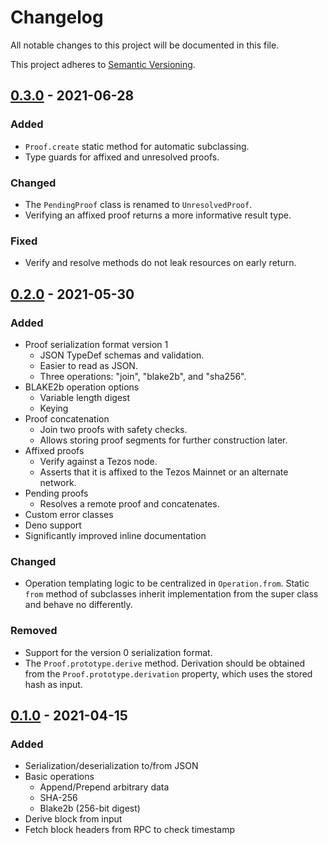 # Changelog

All notable changes to this project will be documented in this file.

This project adheres to
[Semantic Versioning](https://semver.org/spec/v2.0.0.html).

## [0.3.0] - 2021-06-28

### Added

- `Proof.create` static method for automatic subclassing.
- Type guards for affixed and unresolved proofs.

### Changed

- The `PendingProof` class is renamed to `UnresolvedProof`.
- Verifying an affixed proof returns a more informative result type.

### Fixed

- Verify and resolve methods do not leak resources on early return.

## [0.2.0] - 2021-05-30

### Added

- Proof serialization format version 1
  - JSON TypeDef schemas and validation.
  - Easier to read as JSON.
  - Three operations: "join", "blake2b", and "sha256".
- BLAKE2b operation options
  - Variable length digest
  - Keying
- Proof concatenation
  - Join two proofs with safety checks.
  - Allows storing proof segments for further construction later.
- Affixed proofs
  - Verify against a Tezos node.
  - Asserts that it is affixed to the Tezos Mainnet or an alternate network.
- Pending proofs
  - Resolves a remote proof and concatenates.
- Custom error classes
- Deno support
- Significantly improved inline documentation

### Changed

- Operation templating logic to be centralized in `Operation.from`. Static
  `from` method of subclasses inherit implementation from the super class and
  behave no differently.

### Removed

- Support for the version 0 serialization format.
- The `Proof.prototype.derive` method. Derivation should be obtained from the
  `Proof.prototype.derivation` property, which uses the stored hash as input.

## [0.1.0] - 2021-04-15

### Added

- Serialization/deserialization to/from JSON
- Basic operations
  - Append/Prepend arbitrary data
  - SHA-256
  - Blake2b (256-bit digest)
- Derive block from input
- Fetch block headers from RPC to check timestamp

[0.1.0]: https://gitlab.com/tzstamp/proof/-/releases/0.1.0
[0.2.0]: https://gitlab.com/tzstamp/proof/-/releases/0.2.0
[0.3.0]: https://gitlab.com/tzstamp/proof/-/releases/0.3.0
[0.3.2]: https://github.com/marigold-dev/tzstamp/releases/tag/0.3.2
[0.3.3]: https://github.com/marigold-dev/tzstamp/releases/tag/0.3.3